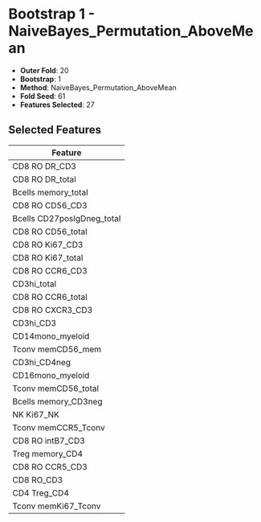 # Bootstrap 1 - NaiveBayes_Permutation_AboveMean

- **Outer Fold**: 20
- **Bootstrap**: 1
- **Method**: NaiveBayes_Permutation_AboveMean
- **Fold Seed**: 61
- **Features Selected**: 27

## Selected Features

| Feature |
|---------|
| CD8 RO DR_CD3 |
| CD8 RO DR_total |
| Bcells memory_total |
| CD8 RO CD56_CD3 |
| Bcells CD27posIgDneg_total |
| CD8 RO CD56_total |
| CD8  RO Ki67_CD3 |
| CD8 RO Ki67_total |
| CD8 RO CCR6_CD3 |
| CD3hi_total |
| CD8 RO CCR6_total |
| CD8 RO CXCR3_CD3 |
| CD3hi_CD3 |
| CD14mono_myeloid |
| Tconv memCD56_mem |
| CD3hi_CD4neg |
| CD16mono_myeloid |
| Tconv memCD56_total |
| Bcells memory_CD3neg |
| NK Ki67_NK |
| Tconv memCCR5_Tconv |
| CD8 RO intB7_CD3 |
| Treg memory_CD4 |
| CD8 RO CCR5_CD3 |
| CD8 RO_CD3 |
| CD4 Treg_CD4 |
| Tconv memKi67_Tconv |
